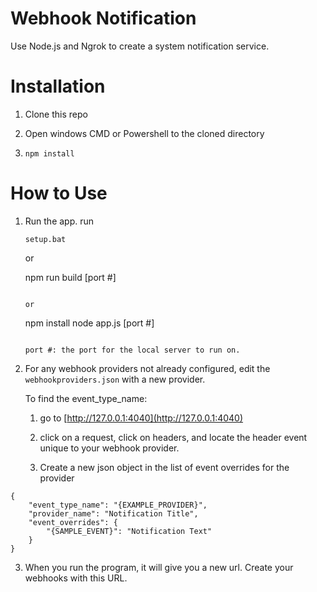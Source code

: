 # Webhook Notification
Use Node.js and Ngrok to create a system notification service.

# Installation
1. Clone this repo

2. Open windows CMD or Powershell to the cloned directory

3. `npm install`

# How to Use
1. Run the app.
    run
    ```
    setup.bat
    ```
    
    or
    
    npm run build [port #]
    ```
    
    or
    
    ```
    npm install
    node app.js [port #]
    ```
    
    port #: the port for the local server to run on.

2. For any webhook providers not already configured, edit the `webhookproviders.json` with a new provider.

      To find the event_type_name:
    
      1. go to [http://127.0.0.1:4040](http://127.0.0.1:4040)
        
      2. click on a request, click on headers, and locate the header event unique to your webhook provider. 
        
      3. Create a new json object in the list of event overrides for the provider
        
```
{
    "event_type_name": "{EXAMPLE_PROVIDER}",
    "provider_name": "Notification Title",
    "event_overrides": {
        "{SAMPLE_EVENT}": "Notification Text"
    }
} 
```

3. When you run the program, it will give you a new url. Create your webhooks with this URL.
